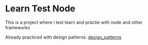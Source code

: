
# Learn Test Node

This is a project where i test learn and practie with node and other frameworks

Already practiced with design patterns: [design_patterns](https://github.com/dimapascal/learn-test-node/tree/master_patterns)
